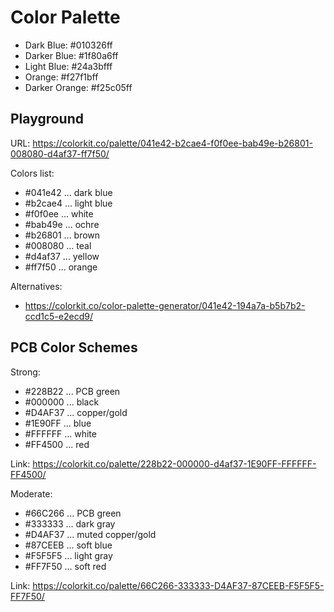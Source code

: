 # Color Palette

- Dark Blue: #010326ff
- Darker Blue: #1f80a6ff
- Light Blue: #24a3bfff
- Orange: #f27f1bff
- Darker Orange: #f25c05ff

## Playground

URL: https://colorkit.co/palette/041e42-b2cae4-f0f0ee-bab49e-b26801-008080-d4af37-ff7f50/

Colors list:

- #041e42 ... dark blue
- #b2cae4 ... light blue
- #f0f0ee ... white
- #bab49e ... ochre
- #b26801 ... brown
- #008080 ... teal
- #d4af37 ... yellow
- #ff7f50 ... orange

Alternatives:

- https://colorkit.co/color-palette-generator/041e42-194a7a-b5b7b2-ccd1c5-e2ecd9/

## PCB Color Schemes

Strong:

- #228B22 ... PCB green
- #000000 ... black
- #D4AF37 ... copper/gold
- #1E90FF ... blue
- #FFFFFF ... white
- #FF4500 ... red

Link: https://colorkit.co/palette/228b22-000000-d4af37-1E90FF-FFFFFF-FF4500/

Moderate:

- #66C266 ... PCB green
- #333333 ... dark gray
- #D4AF37 ... muted copper/gold
- #87CEEB ... soft blue
- #F5F5F5 ... light gray
- #FF7F50 ... soft red

Link: https://colorkit.co/palette/66C266-333333-D4AF37-87CEEB-F5F5F5-FF7F50/
